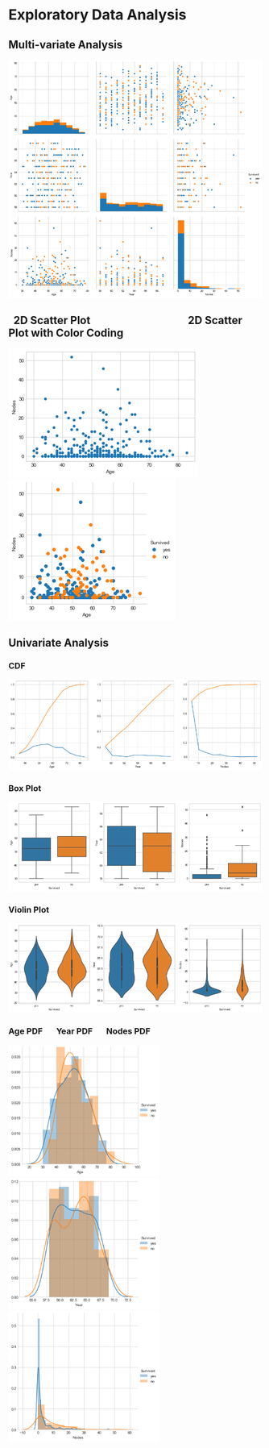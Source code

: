 # Exploratory Data Analysis #

## Multi-variate Analysis ##


![Pair Plots](https://github.com/AdroitAnandAI/Exploratory_Data_Analysis-EDA/blob/master/Images/4.2PairPlots.png)

## &nbsp; 2D Scatter Plot &nbsp; &nbsp; &nbsp; &nbsp; &nbsp; &nbsp; &nbsp; &nbsp; &nbsp; &nbsp; &nbsp; &nbsp; &nbsp; &nbsp; &nbsp; &nbsp; &nbsp; &nbsp; &nbsp; 2D Scatter Plot with Color Coding ##

![2D Scatter Plot](https://github.com/AdroitAnandAI/Exploratory_Data_Analysis-EDA/blob/master/Images/4.1.1ScatterPlot.png) ![2D Scatter Plot with Legend](https://github.com/AdroitAnandAI/Exploratory_Data_Analysis-EDA/blob/master/Images/4.1.2ScatterPlotColorCoding.png)

## Univariate Analysis ##

### CDF ###

![CDF PDF](https://github.com/AdroitAnandAI/Exploratory_Data_Analysis-EDA/blob/master/Images/3.2CDF.png)

### Box Plot ###

![Box Plot](https://github.com/AdroitAnandAI/Exploratory_Data_Analysis-EDA/blob/master/Images/3.3BoxPlot.png)

### Violin Plot ###

![Violin Plot](https://github.com/AdroitAnandAI/Exploratory_Data_Analysis-EDA/blob/master/Images/3.4ViolinPlot.png)

### Age PDF &nbsp; &nbsp; &nbsp; Year PDF &nbsp; &nbsp; &nbsp; Nodes PDF ###

<img src="https://github.com/AdroitAnandAI/Exploratory_Data_Analysis-EDA/blob/master/Images/3.1.1AgePDF.png" width="300"> 
<img src="https://github.com/AdroitAnandAI/Exploratory_Data_Analysis-EDA/blob/master/Images/3.1.2YearPDF.png" width="300"> 
<img src="https://github.com/AdroitAnandAI/Exploratory_Data_Analysis-EDA/blob/master/Images/3.1.3NodesPDF.png" width="300">








